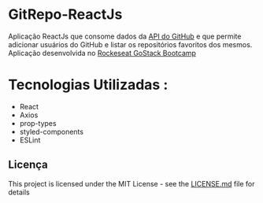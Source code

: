 # GitRepo-ReactJs
  Aplicação ReactJs que consome dados da  <a href="https://developer.github.com/v3/" target="_blank">API do GitHub</a> 
  e que permite adicionar usuários do GitHub  e listar os repositórios favoritos dos mesmos.
  Aplicação desenvolvida no <a href="https://rocketseat.com.br/bootcamp" target="_blank"> Rockeseat GoStack Bootcamp</a>

# Tecnologias Utilizadas :

* React
* Axios
* prop-types
* styled-components
* ESLint



## Licença

This project is licensed under the MIT License - see the [LICENSE.md](LICENSE.md) file for details
